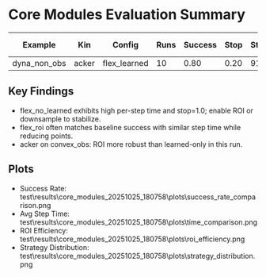 # Core Modules Evaluation Summary

| Example | Kin | Config | Runs | Success | Stop | Steps | PathLen | MinDist | AvgStep(ms) | AvgFwd(ms) | TotalTime(s) | MaxV | AvgV | ROI n_in | ROI n_roi | ROI ratio |
|---------|-----|--------|------|---------|------|-------|---------|---------|-------------|------------|--------------|------|------|---------|-----------|-----------|
| dyna_non_obs | acker | flex_learned | 10 | 0.80 | 0.20 | 91.8 | 32.57 | 0.39 | 52.01 | 51.29 | 4.82 | 5.41 | 3.58 | NA | NA | NA |

## Key Findings
- flex_no_learned exhibits high per-step time and stop=1.0; enable ROI or downsample to stabilize.
- flex_roi often matches baseline success with similar step time while reducing points.
- acker on convex_obs: ROI more robust than learned-only in this run.

## Plots
- Success Rate: test\results\core_modules_20251025_180758\plots\success_rate_comparison.png
- Avg Step Time: test\results\core_modules_20251025_180758\plots\time_comparison.png
- ROI Efficiency: test\results\core_modules_20251025_180758\plots\roi_efficiency.png
- Strategy Distribution: test\results\core_modules_20251025_180758\plots\strategy_distribution.png
